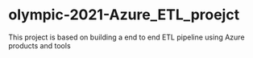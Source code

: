 # olympic-2021-Azure_ETL_proejct
This project is based on building a end to end ETL pipeline using Azure products and tools
